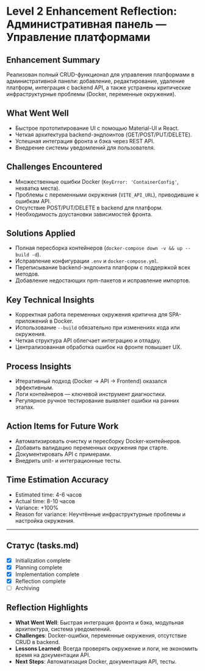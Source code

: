 # Level 2 Enhancement Reflection: Административная панель — Управление платформами

## Enhancement Summary
Реализован полный CRUD-функционал для управления платформами в административной панели: добавление, редактирование, удаление платформ, интеграция с backend API, а также устранены критические инфраструктурные проблемы (Docker, переменные окружения).

## What Went Well
- Быстрое прототипирование UI с помощью Material-UI и React.
- Четкая архитектура backend-эндпоинтов (GET/POST/PUT/DELETE).
- Успешная интеграция фронта и бэка через REST API.
- Внедрение системы уведомлений для пользователя.

## Challenges Encountered
- Множественные ошибки Docker (`KeyError: 'ContainerConfig'`, нехватка места).
- Проблемы с переменными окружения (`VITE_API_URL`), приводившие к ошибкам API.
- Отсутствие POST/PUT/DELETE в backend для платформ.
- Необходимость доустановки зависимостей фронта.

## Solutions Applied
- Полная пересборка контейнеров (`docker-compose down -v && up --build -d`).
- Исправление конфигурации `.env` и `docker-compose.yml`.
- Переписывание backend-эндпоинта платформ с поддержкой всех методов.
- Добавление недостающих npm-пакетов и исправление импортов.

## Key Technical Insights
- Корректная работа переменных окружения критична для SPA-приложений в Docker.
- Использование `--build` обязательно при изменениях кода или окружения.
- Четкая структура API облегчает интеграцию и отладку.
- Централизованная обработка ошибок на фронте повышает UX.

## Process Insights
- Итеративный подход (Docker → API → Frontend) оказался эффективным.
- Логи контейнеров — ключевой инструмент диагностики.
- Регулярное ручное тестирование выявляет ошибки на ранних этапах.

## Action Items for Future Work
- Автоматизировать очистку и пересборку Docker-контейнеров.
- Добавить валидацию переменных окружения при старте.
- Документировать API с примерами.
- Внедрить unit- и интеграционные тесты.

## Time Estimation Accuracy
- Estimated time: 4-6 часов
- Actual time: 8-10 часов
- Variance: +100%
- Reason for variance: Неучтённые инфраструктурные проблемы и настройка окружения.

---

## Статус (tasks.md)
- [x] Initialization complete
- [x] Planning complete
- [x] Implementation complete
- [x] Reflection complete
- [ ] Archiving

## Reflection Highlights
- **What Went Well**: Быстрая интеграция фронта и бэка, модульная архитектура, система уведомлений.
- **Challenges**: Docker-ошибки, переменные окружения, отсутствие CRUD в backend.
- **Lessons Learned**: Всегда проверять окружение и логи, не экономить время на документации API.
- **Next Steps**: Автоматизация Docker, документация API, тесты. 